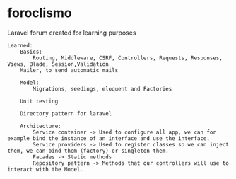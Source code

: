 # foroclismo
Laravel forum created for learning purposes

    Learned:
        Basics: 
            Routing, Middleware, CSRF, Controllers, Requests, Responses, Views, Blade, Session,Validation
        Mailer, to send automatic mails
        
        Model:
            Migrations, seedings, eloquent and Factories
    
        Unit testing
    
        Directory pattern for laravel
        
        Architecture:
            Service container -> Used to configure all app, we can for example bind the instance of an interface and use the interface.
            Service providers -> Used to register classes so we can inject them, we can bind them (factory) or singleton them.
            Facades -> Static methods
            Repository pattern -> Methods that our controllers will use to interact with the Model.
